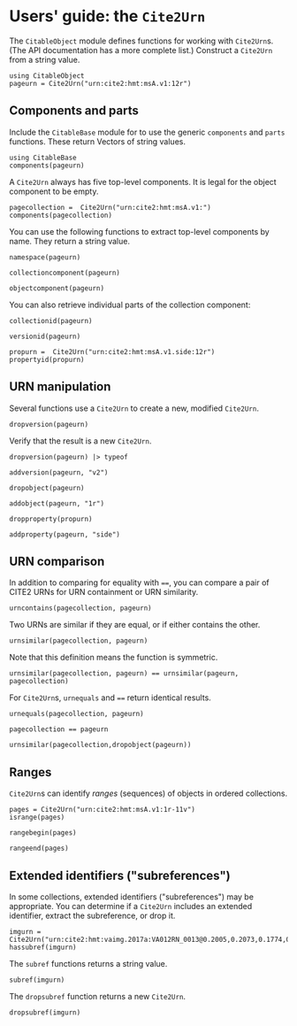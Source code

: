 # Users' guide: the `Cite2Urn`

The `CitableObject` module defines functions for working with `Cite2Urn`s.  (The API documentation has a more complete list.) Construct a `Cite2Urn` from a string value.

```@example urn
using CitableObject
pageurn = Cite2Urn("urn:cite2:hmt:msA.v1:12r")
```

## Components and parts

Include the `CitableBase` module for to use the generic `components` and `parts` functions.  These return Vectors of string values. 

```@example urn
using CitableBase
components(pageurn)
```
 A `Cite2Urn` always has five top-level components. It is legal for the object component to be empty.

```@example urn
pagecollection =  Cite2Urn("urn:cite2:hmt:msA.v1:")
components(pagecollection)
```

You can use the following functions to extract top-level components by name.  They return a string value.

```@example urn
namespace(pageurn)
```


```@example urn
collectioncomponent(pageurn)
```

```@example urn
objectcomponent(pageurn)
```

You can also retrieve individual parts of the collection component:



```@example urn
collectionid(pageurn)
```

```@example urn
versionid(pageurn)
```

```@example urn
propurn =  Cite2Urn("urn:cite2:hmt:msA.v1.side:12r")
propertyid(propurn)
```




## URN manipulation

Several functions use a `Cite2Urn` to create a new, modified `Cite2Urn`.


```@example urn
dropversion(pageurn)
```

Verify that the result is a new `Cite2Urn`.

```@example urn
dropversion(pageurn) |> typeof
```



```@example urn
addversion(pageurn, "v2")
```



```@example urn
dropobject(pageurn)
```

```@example urn
addobject(pageurn, "1r")
```


```@example urn
dropproperty(propurn)
```


```@example urn
addproperty(pageurn, "side")
```

## URN comparison

In addition to comparing for equality with `==`, you can compare a pair of CITE2 URNs for URN containment or URN similarity.

```@example urn
urncontains(pagecollection, pageurn)
```

Two URNs are similar if they are equal, or if either contains the other.

```@example urn
urnsimilar(pagecollection, pageurn)
```

Note that this definition means the function is symmetric.

```@example urn
urnsimilar(pagecollection, pageurn) == urnsimilar(pageurn, pagecollection)
```


For `Cite2Urn`s, `urnequals` and `==` return identical results.

```@example urn
urnequals(pagecollection, pageurn)
```


```@example urn
pagecollection == pageurn
```


```@example urn
urnsimilar(pagecollection,dropobject(pageurn))
```

## Ranges

`Cite2Urn`s can identify *ranges* (sequences) of objects in ordered collections.


```@example urn
pages = Cite2Urn("urn:cite2:hmt:msA.v1:1r-11v")
isrange(pages)
```


```@example urn
rangebegin(pages)
```


```@example urn
rangeend(pages)
```


## Extended identifiers ("subreferences")

In some collections, extended identifiers ("subreferences") may be appropriate.  You can determine if a `Cite2Urn` includes an extended identifier, extract the subreference, or drop it.


```@example urn
imgurn = Cite2Urn("urn:cite2:hmt:vaimg.2017a:VA012RN_0013@0.2005,0.2073,0.1774,0.02351")
hassubref(imgurn)
```

The `subref` functions returns a string value.

```@example urn
subref(imgurn)
```

The `dropsubref` function returns a new `Cite2Urn`.


```@example urn
dropsubref(imgurn)
```
